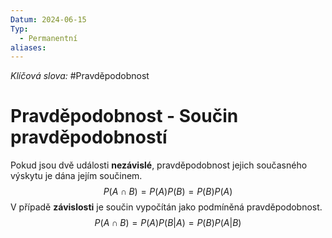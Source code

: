 ```yaml
---
Datum: 2024-06-15
Typ:
  - Permanentní
aliases:
---
```

*Klíčová slova:* #Pravděpodobnost 
# Pravděpodobnost - Součin pravděpodobností
Pokud jsou dvě události **nezávislé**, pravděpodobnost jejich současného výskytu je dána jejím součinem.
$$
P(A \cap B) = P(A)P(B) = P(B)P(A)
$$
V případě **závislosti** je součin vypočítán jako podmíněná pravděpodobnost.
$$
P(A \cap B) = P(A)P(B|A) = P(B)P(A|B)
$$


